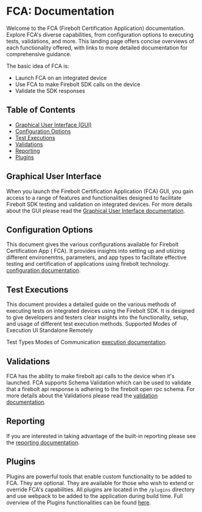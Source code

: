 
# FCA: Documentation

Welcome to the FCA (Firebolt Certification Application) documentation. Explore FCA's diverse capabilities, from configuration options to executing tests, validations, and more. This landing page offers concise overviews of each functionality offered, with links to more detailed documentation for comprehensive guidance.

The basic idea of FCA is:

- Launch FCA on an integrated device
- Use FCA to make Firebolt SDK calls on the device
- Validate the SDK responses
  
## Table of Contents

  - [Graphical User Interface (GUI)](#graphical-user-interface)
  - [Configuration Options](#configuration-options)
  - [Test Executions](#test-executions)
  - [Validations](#validations)
  - [Reporting](#reporting)
  - [Plugins](#plugins)

## Graphical User Interface

When you launch the Firebolt Certification Application (FCA) GUI, you gain access to a range of features and functionalities designed to facilitate Firebolt SDK testing and validation on integrated devices. For more details about the GUI please read the [Graphical User Interface documentation](GUI.md).

## Configuration Options

This document gives the various configurations available for Firebolt Certification App ( FCA). It provides insights into setting up and utiizing different environemtns, parameters, and app types to facilitate effective testing and certification of applications using firebolt technology.
[configuration documentation](./Configurations.md).

## Test Executions

This document provides a detailed guide on the various methods of executing tests on integrated devices using the Firebolt SDK. It is designed to give developers and testers clear insights into the functionality, setup, and usage of different test execution methods.
Supported Modes of Execution
UI
Standalone
Remotely

Test Types
Modes of Communication
[execution documentation](./Execution.md).

## Validations

FCA has the ability to make firebolt api calls to the device when it's launched. FCA supports Schema Validation which can be used to validate that a firebolt api response is adhering to the firebolt open rpc schema. For more details about the Validations please read the [validation documentation](./Validations.md).

## Reporting

If you are interested in taking advantage of the built-in reporting please see the [reporting documentation](./Reporting.md).

## Plugins
Plugins are powerful tools that enable custom functionality to be added to FCA. They are optional. They are available for those who wish to extend or override FCA's capabilities. All plugins are located in the `/plugins` directory and use webpack to be added to the application during build time. Full overview of the Plugins functionalities can be found [here](plugins/Plugins.md).
